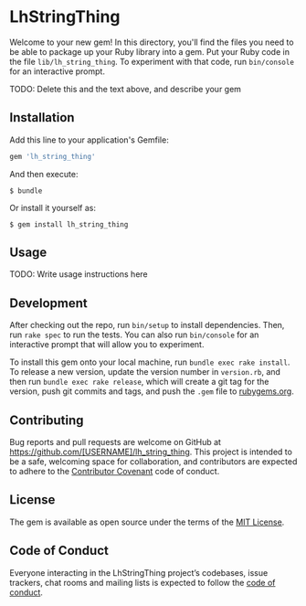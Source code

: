 # LhStringThing

Welcome to your new gem! In this directory, you'll find the files you need to be able to package up your Ruby library into a gem. Put your Ruby code in the file `lib/lh_string_thing`. To experiment with that code, run `bin/console` for an interactive prompt.

TODO: Delete this and the text above, and describe your gem

## Installation

Add this line to your application's Gemfile:

```ruby
gem 'lh_string_thing'
```

And then execute:

    $ bundle

Or install it yourself as:

    $ gem install lh_string_thing

## Usage

TODO: Write usage instructions here

## Development

After checking out the repo, run `bin/setup` to install dependencies. Then, run `rake spec` to run the tests. You can also run `bin/console` for an interactive prompt that will allow you to experiment.

To install this gem onto your local machine, run `bundle exec rake install`. To release a new version, update the version number in `version.rb`, and then run `bundle exec rake release`, which will create a git tag for the version, push git commits and tags, and push the `.gem` file to [rubygems.org](https://rubygems.org).

## Contributing

Bug reports and pull requests are welcome on GitHub at https://github.com/[USERNAME]/lh_string_thing. This project is intended to be a safe, welcoming space for collaboration, and contributors are expected to adhere to the [Contributor Covenant](http://contributor-covenant.org) code of conduct.

## License

The gem is available as open source under the terms of the [MIT License](https://opensource.org/licenses/MIT).

## Code of Conduct

Everyone interacting in the LhStringThing project’s codebases, issue trackers, chat rooms and mailing lists is expected to follow the [code of conduct](https://github.com/[USERNAME]/lh_string_thing/blob/master/CODE_OF_CONDUCT.md).
